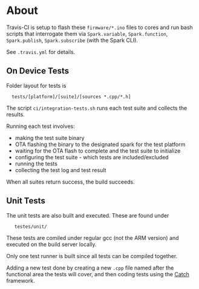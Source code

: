 About
===

Travis-CI is setup to flash these `firmware/*.ino` files to cores and run bash scripts that interrogate them
via `Spark.variable`, `Spark.function`, `Spark.publish`, `Spark.subscribe` (with the Spark CLI).

See `.travis.yml` for details.

On Device Tests
---------------

Folder layout for tests is

```
  tests/[platform]/[suite]/[sources *.cpp/*.h]
```

The script `ci/integration-tests.sh` runs each test suite and collects the results.

Running each test involves:

- making the test suite binary
- OTA flashing the binary to the designated spark for the test platform
- waiting for the OTA flash to complete and the test suite to initialize
- configuring the test suite - which tests are included/excluded
- running the tests
- collecting the test log and test result

When all suites return success, the build succeeds.

Unit Tests
----------

The unit tests are also built and executed. These are found under

```
   testes/unit/
```

These tests are comiled under regular gcc (not the ARM version) and executed on 
the build server locally.

Only one test runner is built since all tests can be compiled together.

Adding a new test done by creating a new `.cpp` file named after the functional
area the tests will cover, and then coding tests using the 
[Catch](https://github.com/philsquared/Catch) framework.
        

